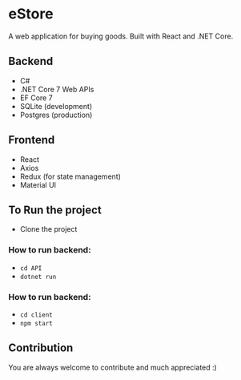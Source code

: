 # eStore
A web application for buying goods. Built with React and .NET Core.

## Backend
- C#
- .NET Core 7 Web APIs
- EF Core 7
- SQLite (development)
- Postgres (production)

## Frontend
- React
- Axios
- Redux (for state management)
- Material UI

## To Run the project
- Clone the project

### How to run backend:
- `cd API`
- `dotnet run`

### How to run backend:
- `cd client`
- `npm start`

## Contribution
You are always welcome to contribute and much appreciated :)
